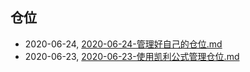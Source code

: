 ## 仓位
* 2020-06-24, [2020-06-24-管理好自己的仓位.md](../posts/2020-06-24-管理好自己的仓位.md)
* 2020-06-23, [2020-06-23-使用凯利公式管理仓位.md](../posts/2020-06-23-使用凯利公式管理仓位.md)